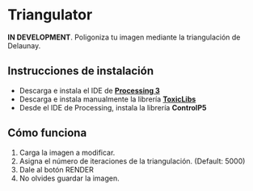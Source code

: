 

# Triangulator
**IN DEVELOPMENT**. Poligoniza tu imagen mediante la triangulación de Delaunay.


## Instrucciones de instalación
- Descarga e instala el IDE de [**Processing 3**](https://processing.org/download/)
- Descarga e instala manualmente la librería [**ToxicLibs**](http://toxiclibs.org/downloads/)
- Desde el IDE de Processing, instala la librería **ControlP5**

## Cómo funciona
1. Carga la imagen a modificar.
2. Asigna el número de iteraciones de la triangulación. (Default: 5000)
3. Dale al botón RENDER
4. No olvides guardar la imagen.

